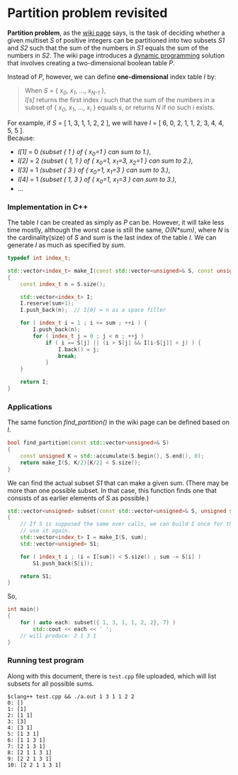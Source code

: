 # Partition problem revisited

**Partition problem**, as the [wiki page](https://en.wikipedia.org/wiki/Partition_problem) says, is the task of deciding whether a given multiset *S* of positive integers can be partitioned into two subsets *S1* and *S2* such that the sum of the numbers in *S1* equals the sum of the numbers in *S2*. The wiki page introduces a [dynamic programming](https://en.wikipedia.org/wiki/Dynamic_programming) solution that involves creating a two-dimensional boolean table *P*.

Instead of *P*, however, we can define **one-dimensional** index table *I* by:

> When *S* = { *x<sub>0</sub>*, *x<sub>1</sub>*, ..., *x<sub>N-1</sub>* },  
> *I[s]* returns the first index *i* such that the sum of the numbers in a subset of { *x<sub>0</sub>*, *x<sub>1</sub>*, ..., *x<sub>i</sub>* } equals *s*, or returns *N* if no such *i* exists.

For example, if *S* = [ 1, 3, 1, 1, 2, 2 ], we will have *I* = [ 6, 0, 2, 1, 1, 2, 3, 4, 4, 5, 5 ].  
Because:  
- *I[1]* = 0  *(subset { 1 } of { x<sub>0</sub>=1 } can sum to 1.)*,
- *I[2]* = 2  *(subset { 1, 1 } of { x<sub>0</sub>=1, x<sub>1</sub>=3, x<sub>2</sub>=1 } can sum to 2.)*,  
- *I[3]* = 1  *(subset { 3 } of { x<sub>0</sub>=1, x<sub>1</sub>=3 } can sum to 3.)*,
- *I[4]* = 1  *(subset { 1, 3 } of { x<sub>0</sub>=1, x<sub>1</sub>=3 } can sum to 3.)*,
- ...

### Implementation in C++

The table *I* can be created as simply as *P* can be. However, it will take less time mostly, although the worst case is still the same, *O(N\*sum)*, where *N* is the cardinality(size) of *S* and *sum* is the last index of the table *I*. We can generate *I* as much as specified by *sum*.

```C++
typedef int index_t;

std::vector<index_t> make_I(const std::vector<unsigned>& S, const unsigned sum)
{
    const index_t n = S.size();

    std::vector<index_t> I;
    I.reserve(sum+1);
    I.push_back(n);  // I[0] = n as a space filler

    for ( index_t i = 1 ; i <= sum ; ++i ) {
        I.push_back(n);
        for ( index_t j = 0 ; j < n ; ++j )
            if ( i == S[j] || (i > S[j] && I[i-S[j]] < j) ) {
                I.back() = j;
                break;
            }
    }

    return I;
}
```

### Applications

The same function *find_partition()* in the wiki page can be defined based on *I*.

```C++
bool find_partition(const std::vector<unsigned>& S)
{
    const unsigned K = std::accumulate(S.begin(), S.end(), 0);
    return make_I(S, K/2)[K/2] < S.size();
}
```

We can find the actual subset *S1* that can make a given sum. (There may be more than one possible subset. In that case, this function finds one that consists of as earlier elements of *S* as possible.)

``` C++
std::vector<unsigned> subset(const std::vector<unsigned>& S, unsigned sum)
{
    // If S is supposed the same over calls, we can build I once for the biggest sum and 
    // use it again.
    std::vector<index_t> I = make_I(S, sum);
    std::vector<unsigned> S1;

    for ( index_t i ; (i = I[sum]) < S.size() ; sum -= S[i] )
        S1.push_back(S[i]);

    return S1;
}
```

So,

```C++
int main()
{
    for ( auto each: subset({ 1, 3, 1, 1, 2, 2}, 7) )
        std::cout << each << ' ';
    // will produce: 2 1 3 1
}
```

### Running test program

Along with this document, there is `test.cpp` file uploaded, which will list subsets for all possible sums.

```
$clang++ test.cpp && ./a.out 1 3 1 1 2 2
0: []
1: [1]
2: [1 1]
3: [3]
4: [3 1]
5: [1 3 1]
6: [1 1 3 1]
7: [2 1 3 1]
8: [2 1 1 3 1]
9: [2 2 1 3 1]
10: [2 2 1 1 3 1]
```
